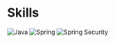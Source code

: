 # Skills
![Java](https://img.shields.io/badge/Java-007396.svg?&style=for-the-badge&logo=Java&logoColor=white)
![Spring](https://img.shields.io/badge/Spring-6DB33F.svg?&style=for-the-badge&logo=Spring&logoColor=white)
![Spring Security](https://img.shields.io/badge/SpringSecurity-6DB33F.svg?&style=for-the-badge&logo=SpringSecurity&logoColor=white)
